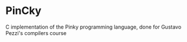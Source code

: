 # PinCky

C implementation of the Pinky programming language, done for Gustavo Pezzi's compilers course
